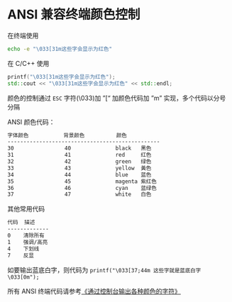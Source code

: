# ANSI 兼容终端颜色控制

在终端使用

```bash
echo -e "\033[31m这些字会显示为红色"
```

在 C/C++ 使用

```cpp
printf("\033[31m这些字会显示为红色");
std::cout << "\033[31m这些字会显示为红色" << std::endl;
```

颜色的控制通过 `ESC` 字符(\033)加 ”[“ 加颜色代码加 ”m” 实现，多个代码以分号分隔

ANSI 颜色代码：

```bash
字体颜色           背景颜色          颜色
------------------------------------------------
30                40              black   黑色
31                41              red     红色
32                42              green   绿色
33                43              yellow  黃色
34                44              blue    蓝色
35                45              magenta 紫红色
36                46              cyan    蓝绿色
37                47              white   白色
```

其他常用代码

```bash
代码  描述
-------------
0    清除所有
1    强调/高亮
4    下划线
7    反显
```

如要输出蓝底白字，则代码为  `printf("\033[37;44m 这些字就是蓝底白字 \033[0m");` 



所有 ANSI 终端代码请参考[《通过控制台输出各种颜色的字符》](https://blog.csdn.net/ShewMi/article/details/78992458)


